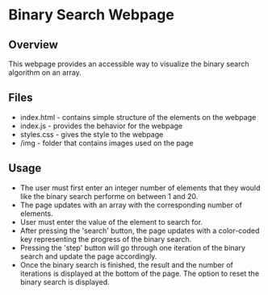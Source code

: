# Binary Search Webpage

## Overview
This webpage provides an accessible way to visualize the binary search algorithm on an array.

## Files
 - index.html - contains simple structure of the elements on the webpage
 - index.js - provides the behavior for the webpage
 - styles.css - gives the style to the webpage
 - /img - folder that contains images used on the page

## Usage
 - The user must first enter an integer number of elements that they would like the binary search performe on between 1 and 20.
 - The page updates with an array with the corresponding number of elements.
 - User must enter the value of the element to search for.
 - After pressing the 'search' button, the page updates with a color-coded key representing the progress of the binary search.
 - Pressing the 'step' button will go through one iteration of the binary search and update the page accordingly.
 - Once the binary search is finished, the result and the number of iterations is displayed at the bottom of the page. The option to reset the binary search is displayed.
